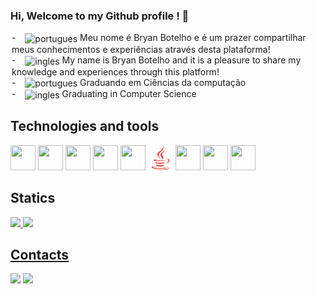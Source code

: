 ### Hi, Welcome to my Github profile ! 👋

<div style="margin: 2px;">
- &ensp; <img align="center" alt="portugues" height="23" src="https://cdn.icon-icons.com/icons2/40/PNG/128/flagofBrazil_6577.png"> Meu nome é Bryan Botelho e é um prazer compartilhar meus conhecimentos e experiências através desta plataforma! <br>
- &ensp; <img align="center" alt="ingles" height="23" src= "https://cdn-icons-png.flaticon.com/512/330/330459.png"> My name is Bryan Botelho and it is a pleasure to share my knowledge and experiences through this platform! <br>
- &ensp; <img align="center" alt="portugues" height="23" src="https://cdn.icon-icons.com/icons2/40/PNG/128/flagofBrazil_6577.png"> Graduando em Ciências da computação <br> 
- &ensp; <img align="center" alt="ingles" height="23" src= "https://cdn-icons-png.flaticon.com/512/330/330459.png"> Graduating in Computer Science <br> 
 </div>
 
## Technologies and tools
<div>
<img src="https://cdn.jsdelivr.net/gh/devicons/devicon/icons/git/git-original.svg" width="40" height="40"/>
<img src="https://cdn.jsdelivr.net/gh/devicons/devicon/icons/linux/linux-original.svg" width="40" height="40"/>
<img src="https://cdn.jsdelivr.net/gh/devicons/devicon/icons/html5/html5-original.svg" width="40" height="40"/>
<img src="https://cdn.jsdelivr.net/gh/devicons/devicon/icons/css3/css3-original.svg" width="40" height="40"/>
<img src="https://cdn.jsdelivr.net/gh/devicons/devicon/icons/javascript/javascript-original.svg" width="40" height="40"/>
<img src="https://raw.githubusercontent.com/devicons/devicon/master/icons/java/java-plain.svg" height="40" width="40" />
<img src="https://icongr.am/devicon/c-original.svg" height="40" width="40" />
<img src="https://icongr.am/devicon/postgresql-original.svg" height="40" width="40" />
<img src="https://icongr.am/devicon/typescript-plain.svg"height="40" width="40" />
</div>

## Statics 
  <div>
  <a href="https://github.com/bryanbotelho">
  <img loading="lazy" height="150em" src="https://github-readme-stats.vercel.app/api?username=bryanbotelho&show_icons=true&theme=dark&include_all_commits-true&count_private=true"/>
  <img loading="lazy" height="150em" src="https://github-readme-stats.vercel.app/api/top-langs/?username=bryanbotelho&layout=compact&langs_count=7&theme=dark"/>
  </div>
   
## Contacts
<div>
  <a href = "mailto:gamezer.top01@gmail.com"><img src="https://img.shields.io/badge/-Gmail-%23333?style=for-the-badge&logo=gmail&logoColor=white" target="_blank"></a>
  <a href="https://www.linkedin.com/in/bryan-botelho-671251212/" target="_blank"><img src="https://img.shields.io/badge/-LinkedIn-%230077B5?style=for-the-badge&logo=linkedin&logoColor=white" target="_blank"></a>
</div>
